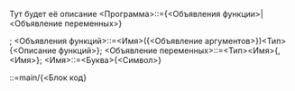 Тут будет её описание
<Программа>::={<Объявления функции>|<Объявление переменных>}<main>;
<Объявления функций>::=<Имя>({<Объявление аргументов>})<Тип>\{<Описание функций>\};
<Объявление переменных>::=<Тип><Имя>{,<Имя>};
<Имя>::=<Буква>{<Символ>}
<main>::=main/{<Блок код}

